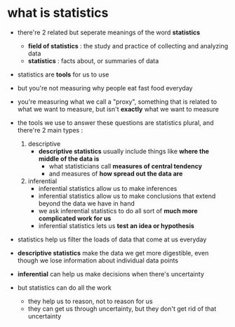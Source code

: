 # what is statistics
- there're 2 related but seperate meanings of the word __statistics__ 
    - __field of statistics__ : the study and practice of collecting and analyzing data
    - __statistics__ : facts about, or summaries of data
- statistics are __tools__ for us to use
- but you're not measuring why people eat fast food everyday
- you're measuring what we call a "proxy", something that is related to what we want to measure, but isn't __exactly__ what we want to measure
- the tools we use to answer these questions are statistics plural, and there're 2 main types :
    1. descriptive
        - __descriptive statistics__ usually include things like __where the middle of the data is__ 
            - what statisticians call __measures of central tendency__ 
            - and measures of __how spread out the data are__
    2. inferential
        - inferential statistics allow us to make inferences
        - inferential statistics allow us to make conclusions that extend beyond the data we have in hand
        - we ask inferential statistics to do all sort of __much more complicated work for us__
        - inferential statistics lets us __test an idea or hypothesis__

- statistics help us filter the loads of data that come at us everyday
- __descriptive statistics__ make the data we get more digestible, even though we lose information about individual data points
- __inferential__ can help us make decisions when there's uncertainty
- but statistics can do all the work
    - they help us to reason, not to reason for us
    - they can get us through uncertainty, but they don't get rid of that uncertainty
